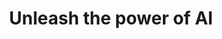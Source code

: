 ---
title: 'Unleash the power of AI'
description: "With the language and library features of Ballerina, incorporating AI into your integrations can be done in a matter of seconds, enabling you to quickly build intelligent and efficient workflows."
image: 'images/Vectors-05.png'
url: '/usecases/ai/'
---